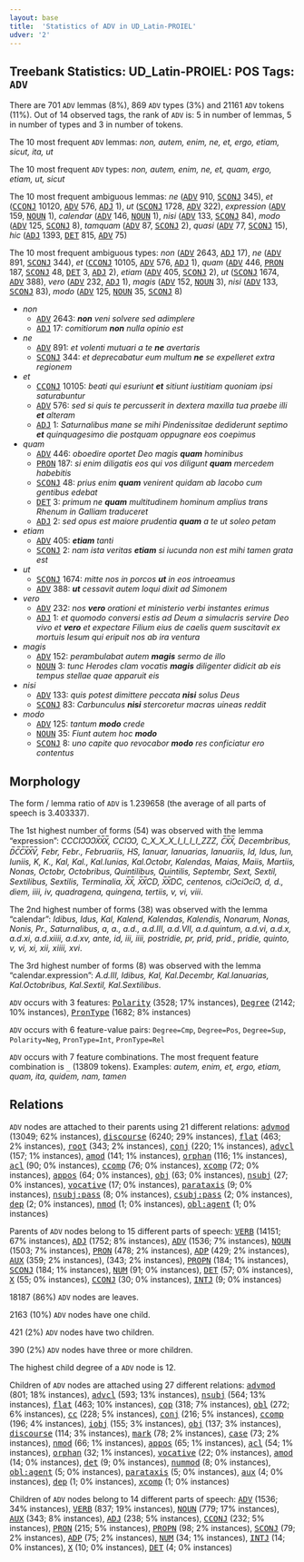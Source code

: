 ```yaml
---
layout: base
title:  'Statistics of ADV in UD_Latin-PROIEL'
udver: '2'
---
```


## Treebank Statistics: UD_Latin-PROIEL: POS Tags: `ADV`

There are 701 `ADV` lemmas (8%), 869 `ADV` types (3%) and 21161 `ADV` tokens (11%).
Out of 14 observed tags, the rank of `ADV` is: 5 in number of lemmas, 5 in number of types and 3 in number of tokens.

The 10 most frequent `ADV` lemmas: <em>non, autem, enim, ne, et, ergo, etiam, sicut, ita, ut</em>

The 10 most frequent `ADV` types:  <em>non, autem, enim, ne, et, quam, ergo, etiam, ut, sicut</em>

The 10 most frequent ambiguous lemmas: <em>ne</em> (<tt><a href="la_proiel-pos-ADV.html">ADV</a></tt> 910, <tt><a href="la_proiel-pos-SCONJ.html">SCONJ</a></tt> 345), <em>et</em> (<tt><a href="la_proiel-pos-CCONJ.html">CCONJ</a></tt> 10120, <tt><a href="la_proiel-pos-ADV.html">ADV</a></tt> 576, <tt><a href="la_proiel-pos-ADJ.html">ADJ</a></tt> 1), <em>ut</em> (<tt><a href="la_proiel-pos-SCONJ.html">SCONJ</a></tt> 1728, <tt><a href="la_proiel-pos-ADV.html">ADV</a></tt> 322), <em>expression</em> (<tt><a href="la_proiel-pos-ADV.html">ADV</a></tt> 159, <tt><a href="la_proiel-pos-NOUN.html">NOUN</a></tt> 1), <em>calendar</em> (<tt><a href="la_proiel-pos-ADV.html">ADV</a></tt> 146, <tt><a href="la_proiel-pos-NOUN.html">NOUN</a></tt> 1), <em>nisi</em> (<tt><a href="la_proiel-pos-ADV.html">ADV</a></tt> 133, <tt><a href="la_proiel-pos-SCONJ.html">SCONJ</a></tt> 84), <em>modo</em> (<tt><a href="la_proiel-pos-ADV.html">ADV</a></tt> 125, <tt><a href="la_proiel-pos-SCONJ.html">SCONJ</a></tt> 8), <em>tamquam</em> (<tt><a href="la_proiel-pos-ADV.html">ADV</a></tt> 87, <tt><a href="la_proiel-pos-SCONJ.html">SCONJ</a></tt> 2), <em>quasi</em> (<tt><a href="la_proiel-pos-ADV.html">ADV</a></tt> 77, <tt><a href="la_proiel-pos-SCONJ.html">SCONJ</a></tt> 15), <em>hic</em> (<tt><a href="la_proiel-pos-ADJ.html">ADJ</a></tt> 1393, <tt><a href="la_proiel-pos-DET.html">DET</a></tt> 815, <tt><a href="la_proiel-pos-ADV.html">ADV</a></tt> 75)

The 10 most frequent ambiguous types:  <em>non</em> (<tt><a href="la_proiel-pos-ADV.html">ADV</a></tt> 2643, <tt><a href="la_proiel-pos-ADJ.html">ADJ</a></tt> 17), <em>ne</em> (<tt><a href="la_proiel-pos-ADV.html">ADV</a></tt> 891, <tt><a href="la_proiel-pos-SCONJ.html">SCONJ</a></tt> 344), <em>et</em> (<tt><a href="la_proiel-pos-CCONJ.html">CCONJ</a></tt> 10105, <tt><a href="la_proiel-pos-ADV.html">ADV</a></tt> 576, <tt><a href="la_proiel-pos-ADJ.html">ADJ</a></tt> 1), <em>quam</em> (<tt><a href="la_proiel-pos-ADV.html">ADV</a></tt> 446, <tt><a href="la_proiel-pos-PRON.html">PRON</a></tt> 187, <tt><a href="la_proiel-pos-SCONJ.html">SCONJ</a></tt> 48, <tt><a href="la_proiel-pos-DET.html">DET</a></tt> 3, <tt><a href="la_proiel-pos-ADJ.html">ADJ</a></tt> 2), <em>etiam</em> (<tt><a href="la_proiel-pos-ADV.html">ADV</a></tt> 405, <tt><a href="la_proiel-pos-SCONJ.html">SCONJ</a></tt> 2), <em>ut</em> (<tt><a href="la_proiel-pos-SCONJ.html">SCONJ</a></tt> 1674, <tt><a href="la_proiel-pos-ADV.html">ADV</a></tt> 388), <em>vero</em> (<tt><a href="la_proiel-pos-ADV.html">ADV</a></tt> 232, <tt><a href="la_proiel-pos-ADJ.html">ADJ</a></tt> 1), <em>magis</em> (<tt><a href="la_proiel-pos-ADV.html">ADV</a></tt> 152, <tt><a href="la_proiel-pos-NOUN.html">NOUN</a></tt> 3), <em>nisi</em> (<tt><a href="la_proiel-pos-ADV.html">ADV</a></tt> 133, <tt><a href="la_proiel-pos-SCONJ.html">SCONJ</a></tt> 83), <em>modo</em> (<tt><a href="la_proiel-pos-ADV.html">ADV</a></tt> 125, <tt><a href="la_proiel-pos-NOUN.html">NOUN</a></tt> 35, <tt><a href="la_proiel-pos-SCONJ.html">SCONJ</a></tt> 8)


* <em>non</em>
  * <tt><a href="la_proiel-pos-ADV.html">ADV</a></tt> 2643: <em><b>non</b> veni solvere sed adimplere</em>
  * <tt><a href="la_proiel-pos-ADJ.html">ADJ</a></tt> 17: <em>comitiorum <b>non</b> nulla opinio est</em>
* <em>ne</em>
  * <tt><a href="la_proiel-pos-ADV.html">ADV</a></tt> 891: <em>et volenti mutuari a te <b>ne</b> avertaris</em>
  * <tt><a href="la_proiel-pos-SCONJ.html">SCONJ</a></tt> 344: <em>et deprecabatur eum multum <b>ne</b> se expelleret extra regionem</em>
* <em>et</em>
  * <tt><a href="la_proiel-pos-CCONJ.html">CCONJ</a></tt> 10105: <em>beati qui esuriunt <b>et</b> sitiunt iustitiam quoniam ipsi saturabuntur</em>
  * <tt><a href="la_proiel-pos-ADV.html">ADV</a></tt> 576: <em>sed si quis te percusserit in dextera maxilla tua praebe illi <b>et</b> alteram</em>
  * <tt><a href="la_proiel-pos-ADJ.html">ADJ</a></tt> 1: <em>Saturnalibus mane se mihi Pindenissitae dediderunt septimo <b>et</b> quinquagesimo die postquam oppugnare eos coepimus</em>
* <em>quam</em>
  * <tt><a href="la_proiel-pos-ADV.html">ADV</a></tt> 446: <em>oboedire oportet Deo magis <b>quam</b> hominibus</em>
  * <tt><a href="la_proiel-pos-PRON.html">PRON</a></tt> 187: <em>si enim diligatis eos qui vos diligunt <b>quam</b> mercedem habebitis</em>
  * <tt><a href="la_proiel-pos-SCONJ.html">SCONJ</a></tt> 48: <em>prius enim <b>quam</b> venirent quidam ab Iacobo cum gentibus edebat</em>
  * <tt><a href="la_proiel-pos-DET.html">DET</a></tt> 3: <em>primum ne <b>quam</b> multitudinem hominum amplius trans Rhenum in Galliam traduceret</em>
  * <tt><a href="la_proiel-pos-ADJ.html">ADJ</a></tt> 2: <em>sed opus est maiore prudentia <b>quam</b> a te ut soleo petam</em>
* <em>etiam</em>
  * <tt><a href="la_proiel-pos-ADV.html">ADV</a></tt> 405: <em><b>etiam</b> tanti</em>
  * <tt><a href="la_proiel-pos-SCONJ.html">SCONJ</a></tt> 2: <em>nam ista veritas <b>etiam</b> si iucunda non est mihi tamen grata est</em>
* <em>ut</em>
  * <tt><a href="la_proiel-pos-SCONJ.html">SCONJ</a></tt> 1674: <em>mitte nos in porcos <b>ut</b> in eos introeamus</em>
  * <tt><a href="la_proiel-pos-ADV.html">ADV</a></tt> 388: <em><b>ut</b> cessavit autem loqui dixit ad Simonem</em>
* <em>vero</em>
  * <tt><a href="la_proiel-pos-ADV.html">ADV</a></tt> 232: <em>nos <b>vero</b> orationi et ministerio verbi instantes erimus</em>
  * <tt><a href="la_proiel-pos-ADJ.html">ADJ</a></tt> 1: <em>et quomodo conversi estis ad Deum a simulacris servire Deo vivo et <b>vero</b> et expectare Filium eius de caelis quem suscitavit ex mortuis Iesum qui eripuit nos ab ira ventura</em>
* <em>magis</em>
  * <tt><a href="la_proiel-pos-ADV.html">ADV</a></tt> 152: <em>perambulabat autem <b>magis</b> sermo de illo</em>
  * <tt><a href="la_proiel-pos-NOUN.html">NOUN</a></tt> 3: <em>tunc Herodes clam vocatis <b>magis</b> diligenter didicit ab eis tempus stellae quae apparuit eis</em>
* <em>nisi</em>
  * <tt><a href="la_proiel-pos-ADV.html">ADV</a></tt> 133: <em>quis potest dimittere peccata <b>nisi</b> solus Deus</em>
  * <tt><a href="la_proiel-pos-SCONJ.html">SCONJ</a></tt> 83: <em>Carbunculus <b>nisi</b> stercoretur macras uineas reddit</em>
* <em>modo</em>
  * <tt><a href="la_proiel-pos-ADV.html">ADV</a></tt> 125: <em>tantum <b>modo</b> crede</em>
  * <tt><a href="la_proiel-pos-NOUN.html">NOUN</a></tt> 35: <em>Fiunt autem hoc <b>modo</b></em>
  * <tt><a href="la_proiel-pos-SCONJ.html">SCONJ</a></tt> 8: <em>uno capite quo revocabor <b>modo</b> res conficiatur ero contentus</em>

## Morphology

The form / lemma ratio of `ADV` is 1.239658 (the average of all parts of speech is 3.403337).

The 1st highest number of forms (54) was observed with the lemma “expression”: <em>CCCIↃↃↃX̅X̅X̅, CCIↃↃ, C_X_X_X_I_I_I_I_ZZZ, C̅X̅X̅, Decembribus, D̅C̅C̅X̅X̅V̅, Febr, Febr., Februariis, HS, Ianuar, Ianuarias, Ianuariis, Id, Idus, Iun, Iuniis, K, K., Kal, Kal., Kal.Iunias, Kal.Octobr, Kalendas, Maias, Maiis, Martiis, Nonas, Octobr, Octobribus, Quintilibus, Quintilis, Septembr, Sext, Sextil, Sextilibus, Sextilis, Terminalia, X̅X̅, X̅X̅CD, X̅X̅DC, centenos, ciↃciↃciↃ, d, d., diem, iiii, iv, quadragena, quingena, tertiis, v, vi, viii</em>.

The 2nd highest number of forms (38) was observed with the lemma “calendar”: <em>Idibus, Idus, Kal, Kalend, Kalendas, Kalendis, Nonarum, Nonas, Nonis, Pr., Saturnalibus, a, a., a.d., a.d.III, a.d.VII, a.d.quintum, a.d.vi, a.d.x, a.d.xi, a.d.xiiii, a.d.xv, ante, id, iii, iiii, postridie, pr, prid, prid., pridie, quinto, v, vi, xi, xii, xiiii, xvi</em>.

The 3rd highest number of forms (8) was observed with the lemma “calendar.expression”: <em>A.d.III, Idibus, Kal, Kal.Decembr, Kal.Ianuarias, Kal.Octobribus, Kal.Sextil, Kal.Sextilibus</em>.

`ADV` occurs with 3 features: <tt><a href="la_proiel-feat-Polarity.html">Polarity</a></tt> (3528; 17% instances), <tt><a href="la_proiel-feat-Degree.html">Degree</a></tt> (2142; 10% instances), <tt><a href="la_proiel-feat-PronType.html">PronType</a></tt> (1682; 8% instances)

`ADV` occurs with 6 feature-value pairs: `Degree=Cmp`, `Degree=Pos`, `Degree=Sup`, `Polarity=Neg`, `PronType=Int`, `PronType=Rel`

`ADV` occurs with 7 feature combinations.
The most frequent feature combination is `_` (13809 tokens).
Examples: <em>autem, enim, et, ergo, etiam, quam, ita, quidem, nam, tamen</em>


## Relations

`ADV` nodes are attached to their parents using 21 different relations: <tt><a href="la_proiel-dep-advmod.html">advmod</a></tt> (13049; 62% instances), <tt><a href="la_proiel-dep-discourse.html">discourse</a></tt> (6240; 29% instances), <tt><a href="la_proiel-dep-flat.html">flat</a></tt> (463; 2% instances), <tt><a href="la_proiel-dep-root.html">root</a></tt> (343; 2% instances), <tt><a href="la_proiel-dep-conj.html">conj</a></tt> (220; 1% instances), <tt><a href="la_proiel-dep-advcl.html">advcl</a></tt> (157; 1% instances), <tt><a href="la_proiel-dep-amod.html">amod</a></tt> (141; 1% instances), <tt><a href="la_proiel-dep-orphan.html">orphan</a></tt> (116; 1% instances), <tt><a href="la_proiel-dep-acl.html">acl</a></tt> (90; 0% instances), <tt><a href="la_proiel-dep-ccomp.html">ccomp</a></tt> (76; 0% instances), <tt><a href="la_proiel-dep-xcomp.html">xcomp</a></tt> (72; 0% instances), <tt><a href="la_proiel-dep-appos.html">appos</a></tt> (64; 0% instances), <tt><a href="la_proiel-dep-obj.html">obj</a></tt> (63; 0% instances), <tt><a href="la_proiel-dep-nsubj.html">nsubj</a></tt> (27; 0% instances), <tt><a href="la_proiel-dep-vocative.html">vocative</a></tt> (17; 0% instances), <tt><a href="la_proiel-dep-parataxis.html">parataxis</a></tt> (9; 0% instances), <tt><a href="la_proiel-dep-nsubj-pass.html">nsubj:pass</a></tt> (8; 0% instances), <tt><a href="la_proiel-dep-csubj-pass.html">csubj:pass</a></tt> (2; 0% instances), <tt><a href="la_proiel-dep-dep.html">dep</a></tt> (2; 0% instances), <tt><a href="la_proiel-dep-nmod.html">nmod</a></tt> (1; 0% instances), <tt><a href="la_proiel-dep-obl-agent.html">obl:agent</a></tt> (1; 0% instances)

Parents of `ADV` nodes belong to 15 different parts of speech: <tt><a href="la_proiel-pos-VERB.html">VERB</a></tt> (14151; 67% instances), <tt><a href="la_proiel-pos-ADJ.html">ADJ</a></tt> (1752; 8% instances), <tt><a href="la_proiel-pos-ADV.html">ADV</a></tt> (1536; 7% instances), <tt><a href="la_proiel-pos-NOUN.html">NOUN</a></tt> (1503; 7% instances), <tt><a href="la_proiel-pos-PRON.html">PRON</a></tt> (478; 2% instances), <tt><a href="la_proiel-pos-ADP.html">ADP</a></tt> (429; 2% instances), <tt><a href="la_proiel-pos-AUX.html">AUX</a></tt> (359; 2% instances),  (343; 2% instances), <tt><a href="la_proiel-pos-PROPN.html">PROPN</a></tt> (184; 1% instances), <tt><a href="la_proiel-pos-SCONJ.html">SCONJ</a></tt> (184; 1% instances), <tt><a href="la_proiel-pos-NUM.html">NUM</a></tt> (91; 0% instances), <tt><a href="la_proiel-pos-DET.html">DET</a></tt> (57; 0% instances), <tt><a href="la_proiel-pos-X.html">X</a></tt> (55; 0% instances), <tt><a href="la_proiel-pos-CCONJ.html">CCONJ</a></tt> (30; 0% instances), <tt><a href="la_proiel-pos-INTJ.html">INTJ</a></tt> (9; 0% instances)

18187 (86%) `ADV` nodes are leaves.

2163 (10%) `ADV` nodes have one child.

421 (2%) `ADV` nodes have two children.

390 (2%) `ADV` nodes have three or more children.

The highest child degree of a `ADV` node is 12.

Children of `ADV` nodes are attached using 27 different relations: <tt><a href="la_proiel-dep-advmod.html">advmod</a></tt> (801; 18% instances), <tt><a href="la_proiel-dep-advcl.html">advcl</a></tt> (593; 13% instances), <tt><a href="la_proiel-dep-nsubj.html">nsubj</a></tt> (564; 13% instances), <tt><a href="la_proiel-dep-flat.html">flat</a></tt> (463; 10% instances), <tt><a href="la_proiel-dep-cop.html">cop</a></tt> (318; 7% instances), <tt><a href="la_proiel-dep-obl.html">obl</a></tt> (272; 6% instances), <tt><a href="la_proiel-dep-cc.html">cc</a></tt> (228; 5% instances), <tt><a href="la_proiel-dep-conj.html">conj</a></tt> (216; 5% instances), <tt><a href="la_proiel-dep-ccomp.html">ccomp</a></tt> (196; 4% instances), <tt><a href="la_proiel-dep-iobj.html">iobj</a></tt> (155; 3% instances), <tt><a href="la_proiel-dep-obj.html">obj</a></tt> (137; 3% instances), <tt><a href="la_proiel-dep-discourse.html">discourse</a></tt> (114; 3% instances), <tt><a href="la_proiel-dep-mark.html">mark</a></tt> (78; 2% instances), <tt><a href="la_proiel-dep-case.html">case</a></tt> (73; 2% instances), <tt><a href="la_proiel-dep-nmod.html">nmod</a></tt> (66; 1% instances), <tt><a href="la_proiel-dep-appos.html">appos</a></tt> (65; 1% instances), <tt><a href="la_proiel-dep-acl.html">acl</a></tt> (54; 1% instances), <tt><a href="la_proiel-dep-orphan.html">orphan</a></tt> (32; 1% instances), <tt><a href="la_proiel-dep-vocative.html">vocative</a></tt> (22; 0% instances), <tt><a href="la_proiel-dep-amod.html">amod</a></tt> (14; 0% instances), <tt><a href="la_proiel-dep-det.html">det</a></tt> (9; 0% instances), <tt><a href="la_proiel-dep-nummod.html">nummod</a></tt> (8; 0% instances), <tt><a href="la_proiel-dep-obl-agent.html">obl:agent</a></tt> (5; 0% instances), <tt><a href="la_proiel-dep-parataxis.html">parataxis</a></tt> (5; 0% instances), <tt><a href="la_proiel-dep-aux.html">aux</a></tt> (4; 0% instances), <tt><a href="la_proiel-dep-dep.html">dep</a></tt> (1; 0% instances), <tt><a href="la_proiel-dep-xcomp.html">xcomp</a></tt> (1; 0% instances)

Children of `ADV` nodes belong to 14 different parts of speech: <tt><a href="la_proiel-pos-ADV.html">ADV</a></tt> (1536; 34% instances), <tt><a href="la_proiel-pos-VERB.html">VERB</a></tt> (837; 19% instances), <tt><a href="la_proiel-pos-NOUN.html">NOUN</a></tt> (779; 17% instances), <tt><a href="la_proiel-pos-AUX.html">AUX</a></tt> (343; 8% instances), <tt><a href="la_proiel-pos-ADJ.html">ADJ</a></tt> (238; 5% instances), <tt><a href="la_proiel-pos-CCONJ.html">CCONJ</a></tt> (232; 5% instances), <tt><a href="la_proiel-pos-PRON.html">PRON</a></tt> (215; 5% instances), <tt><a href="la_proiel-pos-PROPN.html">PROPN</a></tt> (98; 2% instances), <tt><a href="la_proiel-pos-SCONJ.html">SCONJ</a></tt> (79; 2% instances), <tt><a href="la_proiel-pos-ADP.html">ADP</a></tt> (75; 2% instances), <tt><a href="la_proiel-pos-NUM.html">NUM</a></tt> (34; 1% instances), <tt><a href="la_proiel-pos-INTJ.html">INTJ</a></tt> (14; 0% instances), <tt><a href="la_proiel-pos-X.html">X</a></tt> (10; 0% instances), <tt><a href="la_proiel-pos-DET.html">DET</a></tt> (4; 0% instances)

